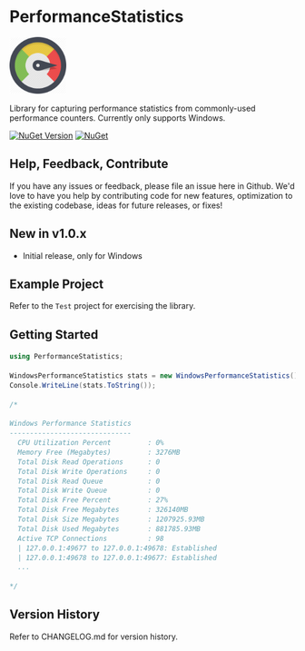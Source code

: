 # PerformanceStatistics

<img src="https://github.com/jchristn/PerformanceStatistics/blob/main/Assets/logo.png?raw=true" width="100" height="100" />

Library for capturing performance statistics from commonly-used performance counters.  Currently only supports Windows.

[![NuGet Version](https://img.shields.io/nuget/v/PerformanceStatistics.svg?style=flat)](https://www.nuget.org/packages/PerformanceStatistics/) [![NuGet](https://img.shields.io/nuget/dt/PerformanceStatistics.svg)](https://www.nuget.org/packages/PerformanceStatistics) 

## Help, Feedback, Contribute

If you have any issues or feedback, please file an issue here in Github. We'd love to have you help by contributing code for new features, optimization to the existing codebase, ideas for future releases, or fixes!

## New in v1.0.x

- Initial release, only for Windows

## Example Project

Refer to the ```Test``` project for exercising the library.

## Getting Started
```csharp
using PerformanceStatistics;

WindowsPerformanceStatistics stats = new WindowsPerformanceStatistics();
Console.WriteLine(stats.ToString());

/*

Windows Performance Statistics
------------------------------
  CPU Utilization Percent         : 0%
  Memory Free (Megabytes)         : 3276MB
  Total Disk Read Operations      : 0
  Total Disk Write Operations     : 0
  Total Disk Read Queue           : 0
  Total Disk Write Queue          : 0
  Total Disk Free Percent         : 27%
  Total Disk Free Megabytes       : 326140MB
  Total Disk Size Megabytes       : 1207925.93MB
  Total Disk Used Megabytes       : 881785.93MB
  Active TCP Connections          : 98
  | 127.0.0.1:49677 to 127.0.0.1:49678: Established
  | 127.0.0.1:49678 to 127.0.0.1:49677: Established
  ...

*/
```

## Version History

Refer to CHANGELOG.md for version history.
